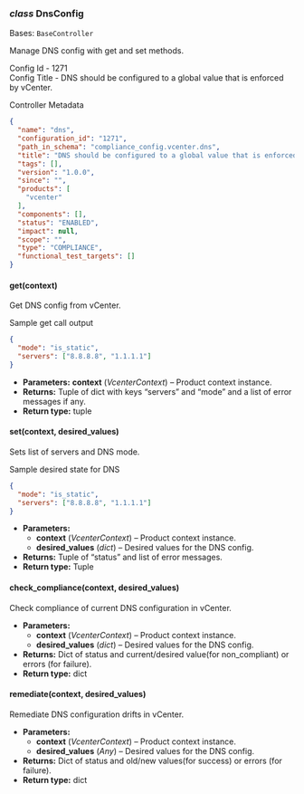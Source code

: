 ### *class* DnsConfig

Bases: `BaseController`

Manage DNS config with get and set methods.

Config Id - 1271
<br/>
Config Title - DNS should be configured to a global value that is enforced by vCenter.
<br/>

Controller Metadata
```json
{
  "name": "dns",
  "configuration_id": "1271",
  "path_in_schema": "compliance_config.vcenter.dns",
  "title": "DNS should be configured to a global value that is enforced by vCenter.",
  "tags": [],
  "version": "1.0.0",
  "since": "",
  "products": [
    "vcenter"
  ],
  "components": [],
  "status": "ENABLED",
  "impact": null,
  "scope": "",
  "type": "COMPLIANCE",
  "functional_test_targets": []
}
```

#### get(context)

Get DNS config from vCenter.

Sample get call output
<br/>
```json
{
  "mode": "is_static",
  "servers": ["8.8.8.8", "1.1.1.1"]
}
```

* **Parameters:**
  **context** (*VcenterContext*) – Product context instance.
* **Returns:**
  Tuple of dict with keys “servers” and “mode” and a list of error messages if any.
* **Return type:**
  tuple

#### set(context, desired_values)

Sets list of servers and DNS mode.

Sample desired state for DNS
<br/>
```json
{
  "mode": "is_static",
  "servers": ["8.8.8.8", "1.1.1.1"]
}
```

* **Parameters:**
  * **context** (*VcenterContext*) – Product context instance.
  * **desired_values** (*dict*) – Desired values for the DNS config.
* **Returns:**
  Tuple of “status” and list of error messages.
* **Return type:**
  Tuple

#### check_compliance(context, desired_values)

Check compliance of current DNS configuration in vCenter.

* **Parameters:**
  * **context** (*VcenterContext*) – Product context instance.
  * **desired_values** (*dict*) – Desired values for the DNS config.
* **Returns:**
  Dict of status and current/desired value(for non_compliant) or errors (for failure).
* **Return type:**
  dict

#### remediate(context, desired_values)

Remediate DNS configuration drifts in vCenter.

* **Parameters:**
  * **context** (*VcenterContext*) – Product context instance.
  * **desired_values** (*Any*) – Desired values for the DNS config.
* **Returns:**
  Dict of status and old/new values(for success) or errors (for failure).
* **Return type:**
  dict
